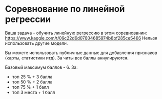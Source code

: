 # Соревнование по линейной регрессии
Ваша задача - обучить линейную регрессию в этом соревновании: https://www.kaggle.com/t/06c22d6d07604685974b8bf285ce5466
Нельзя использовать другие модели.

Вы можете использовать публичные данные для добавления признаков (карты, статистики итд). За читы все баллы аннулируются.

Базовый максимум баллов - 6.
За:
- топ 25 % + 3 балла
- топ 50 % + 2 балла
- топ 75 % + 1 балл
- топ 3 места + 1 балл